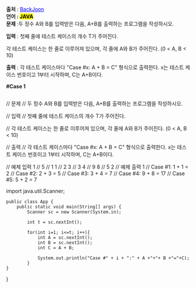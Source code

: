 
**출처** : <a href="https://www.acmicpc.net/problem/11022" style="color: blue; text-decoration: underline;">BackJoon</a><br>
**언어 : <mark>JAVA**</mark><br>
**문제** :두 정수 A와 B를 입력받은 다음, A+B를 출력하는 프로그램을 작성하시오.<br>

**입력** : 첫째 줄에 테스트 케이스의 개수 T가 주어진다.

각 테스트 케이스는 한 줄로 이루어져 있으며, 각 줄에 A와 B가 주어진다. (0 < A, B < 10)<br>

**출력** : 각 테스트 케이스마다 "Case #x: A + B = C" 형식으로 출력한다. x는 테스트 케이스 번호이고 1부터 시작하며, C는 A+B이다.


**#Case 1**
```
```

// 문제
// 두 정수 A와 B를 입력받은 다음, A+B를 출력하는 프로그램을 작성하시오.

// 입력
// 첫째 줄에 테스트 케이스의 개수 T가 주어진다.

// 각 테스트 케이스는 한 줄로 이루어져 있으며, 각 줄에 A와 B가 주어진다. (0 < A, B < 10)

// 출력
// 각 테스트 케이스마다 "Case #x: A + B = C" 형식으로 출력한다. x는 테스트 케이스 번호이고 1부터 시작하며, C는 A+B이다.

// 예제 입력 1 
// 5
// 1 1
// 2 3
// 3 4
// 9 8
// 5 2
// 예제 출력 1 
// Case #1: 1 + 1 = 2
// Case #2: 2 + 3 = 5
// Case #3: 3 + 4 = 7
// Case #4: 9 + 8 = 17
// Case #5: 5 + 2 = 7

import java.util.Scanner;

	public class App {
		public static void main(String[] args) {
			Scanner sc = new Scanner(System.in);
			
			int t = sc.nextInt();

			for(int i=1; i<=t; i++){
				int A = sc.nextInt();
				int B = sc.nextInt();
				int C = A + B;

				System.out.println("Case #" + i + ":" + A +"+"+ B +"="+C);
			}
	}
}
